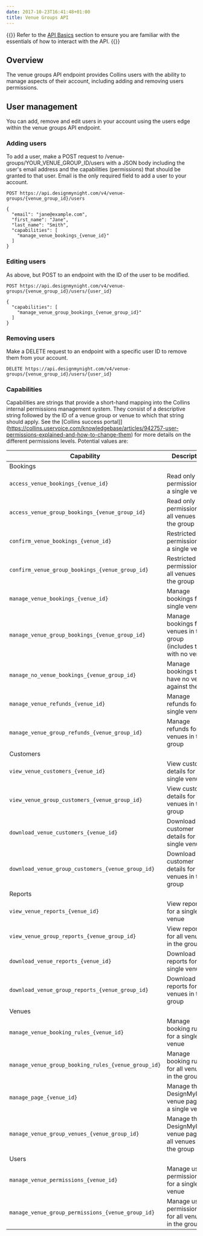 ```yaml
---
date: 2017-10-23T16:41:48+01:00
title: Venue Groups API
---
```


{{<note title="Before you begin">}}
Refer to the [API Basics](/api-basics) section to ensure you are familiar with the essentials of how to interact with the API.
{{</note>}}

## Overview

The venue groups API endpoint provides Collins users with the ability to manage aspects of their account, including adding and removing users permissions.


## User management

You can add, remove and edit users in your account using the users edge within the venue groups API endpoint.

### Adding users

To add a user, make a POST request to /venue-groups/YOUR_VENUE_GROUP_ID/users with a JSON body including the user's email address and the capabilities (permissions) that should be granted to that user. Email is the only required field to add a user to your account.

```
POST https://api.designmynight.com/v4/venue-groups/{venue_group_id}/users

{
  "email": "jane@example.com",
  "first_name": "Jane",
  "last_name": "Smith",
  "capabilities": [
    "manage_venue_bookings_{venue_id}"
  ]
}
```

### Editing users

As above, but POST to an endpoint with the ID of the user to be modified.

```
POST https://api.designmynight.com/v4/venue-groups/{venue_group_id}/users/{user_id}

{
  "capabilities": [
    "manage_venue_group_bookings_{venue_group_id}"
  ]
}
```

### Removing users

Make a DELETE request to an endpoint with a specific user ID to remove them from your account.

```
DELETE https://api.designmynight.com/v4/venue-groups/{venue_group_id}/users/{user_id}
```

### Capabilities

Capabilities are strings that provide a short-hand mapping into the Collins internal permissions management system. They consist of a descriptive string followed by the ID of a venue group or venue to which that string should apply. See the [Collins success portal]](https://collins.uservoice.com/knowledgebase/articles/942757-user-permissions-explained-and-how-to-change-them) for more details on the different permissions levels. Potential values are:

Capability | Description
----- | -----
Bookings | 
`access_venue_bookings_{venue_id}` | Read only permission for a single venue
`access_venue_group_bookings_{venue_group_id}` | Read only permission for all venues in the group
`confirm_venue_bookings_{venue_id}` | Restricted user permission for a single venue
`confirm_venue_group_bookings_{venue_group_id}` | Restricted user permission for all venues in the group
`manage_venue_bookings_{venue_id}` | Manage bookings for a single venue
`manage_venue_group_bookings_{venue_group_id}` | Manage bookings for all venues in the group (includes those with no venue)
`manage_no_venue_bookings_{venue_group_id}` | Manage bookings that have no venue against them
`manage_venue_refunds_{venue_id}` | Manage refunds for a single venue
`manage_venue_group_refunds_{venue_group_id}` | Manage refunds for all venues in the group
Customers | 
`view_venue_customers_{venue_id}` | View customer details for a single venue
`view_venue_group_customers_{venue_group_id}` | View customer details for all venues in the group
`download_venue_customers_{venue_id}` | Download customer details for a single venue
`download_venue_group_customers_{venue_group_id}` | Download customer details for all venues in the group
Reports | 
`view_venue_reports_{venue_id}` | View reports for a single venue
`view_venue_group_reports_{venue_group_id}` | View reports for all venues in the group
`download_venue_reports_{venue_id}` | Download reports for a single venue
`download_venue_group_reports_{venue_group_id}` | Download reports for all venues in the group
Venues | 
`manage_venue_booking_rules_{venue_id}` | Manage booking rules for a single venue
`manage_venue_group_booking_rules_{venue_group_id}` | Manage booking rules for all venues in the group
`manage_page_{venue_id}` | Manage the DesignMyNight venue page for a single venue
`manage_venue_group_venues_{venue_group_id}` | Manage the DesignMyNight venue page for all venues in the group
Users |
`manage_venue_permissions_{venue_id}` | Manage user permissions for a single venue
`manage_venue_group_permissions_{venue_group_id}` | Manage user permissions for all venues in the group